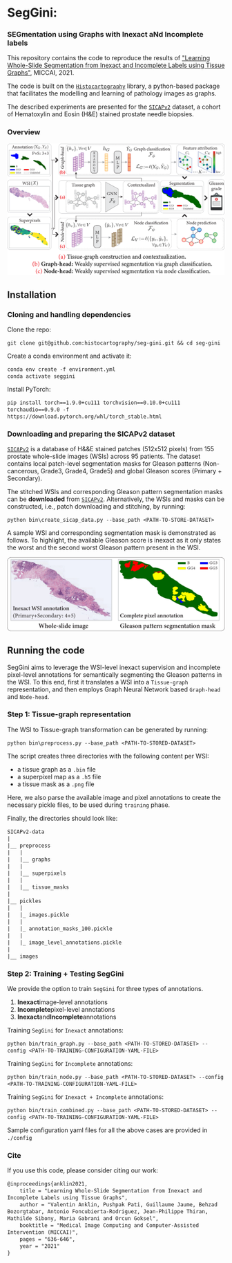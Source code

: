 # SegGini: 
### SEGmentation using Graphs with Inexact aNd Incomplete labels 

This repository contains the code to reproduce the results of ["Learning Whole-Slide Segmentation from Inexact and Incomplete Labels using Tissue Graphs"](https://arxiv.org/pdf/2103.03129.pdf), MICCAI, 2021. 

The code is built on the [`Histocartography`](https://github.com/histocartography/histocartography) library, a python-based package that facilitates the modelling and learning of pathology images as graphs. 

The described experiments are presented for the [`SICAPv2`](https://data.mendeley.com/datasets/9xxm58dvs3/1) dataset, a cohort of Hematoxylin and Eosin (H&amp;E) stained prostate needle biopsies. 

### Overview
![Overview of the proposed approach.](figs/overview.png)

## Installation 

### Cloning and handling dependencies 

Clone the repo:

```
git clone git@github.com:histocartography/seg-gini.git && cd seg-gini
```

Create a conda environment and activate it:

```
conda env create -f environment.yml
conda activate seggini
```

Install PyTorch: 

```
pip install torch==1.9.0+cu111 torchvision==0.10.0+cu111 torchaudio==0.9.0 -f https://download.pytorch.org/whl/torch_stable.html
```

### Downloading and preparing the SICAPv2 dataset 

[`SICAPv2`](https://data.mendeley.com/datasets/9xxm58dvs3/1) is a database of H&amp;&E stained patches (512x512 pixels) from 155 prostate whole-slide images (WSIs) across 95 patients. The dataset contains local patch-level segmentation masks for Gleason patterns (Non-cancerous, Grade3, Grade4, Grade5) and global Gleason scores (Primary + Secondary).  

The stitched WSIs and corresponding Gleason pattern segmentation masks can be **downloaded** from [`SICAPv2`](https://ibm.box.com/s/h165tu6gh96r6da4d8jrjd8xl01o0mfz).
Alternatively, the WSIs and masks can be constructed, i.e., patch downloading and stitching, by running:

```
python bin\create_sicap_data.py --base_path <PATH-TO-STORE-DATASET>
```

 A sample WSI and corresponding segmentation mask is demonstrated as follows. To highlight, the available Gleason score is inexact as it only states the worst and the second worst Gleason pattern present in the WSI. 

![Overview of the dataset.](figs/dataset.png)
  

## Running the code 

SegGini aims to leverage the WSI-level inexact supervision and incomplete pixel-level annotations for semantically segmenting the Gleason patterns in the WSI. To this end, first it translates a WSI into a `Tissue-graph` representation, and then employs Graph Neural Network based `Graph-head` and `Node-head`.


### Step 1: Tissue-graph representation 

The WSI to Tissue-graph transformation can be generated by running: 

```
python bin\preprocess.py --base_path <PATH-TO-STORED-DATASET>
```

The script creates three directories with the following content per WSI:
- a tissue graph as a `.bin` file
- a superpixel map as a `.h5` file
- a tissue mask as a `.png` file

Here, we also parse the available image and pixel annotations to create the necessary pickle files, to be used during `training` phase.

Finally, the directories should look like:

```
SICAPv2-data
|
|__ preprocess
|   |
|   |__ graphs
|   |
|   |__ superpixels 
|   |
|   |__ tissue_masks 
|
|__ pickles
|   |
|   |_ images.pickle
|   |
|   |_ annotation_masks_100.pickle 
|   |
|   |_ image_level_annotations.pickle
|
|__ images
```


### Step 2: Training + Testing SegGini 

We provide the option to train `SegGini` for three types of annotations. 
1. **Inexact**image-level annotations
2. **Incomplete**pixel-level annotations
3. **Inexact**and**Incomplete**annotations


Training `SegGini` for `Inexact` annotations:

```
python bin/train_graph.py --base_path <PATH-TO-STORED-DATASET> --config <PATH-TO-TRAINING-CONFIGURATION-YAML-FILE> 
```

Training `SegGini` for `Incomplete` annotations:

```
python bin/train_node.py --base_path <PATH-TO-STORED-DATASET> --config <PATH-TO-TRAINING-CONFIGURATION-YAML-FILE> 
```

Training `SegGini` for `Inexact + Incomplete` annotations:

```
python bin/train_combined.py --base_path <PATH-TO-STORED-DATASET> --config <PATH-TO-TRAINING-CONFIGURATION-YAML-FILE> 
```

Sample configuration yaml files for all the above cases are provided in `./config`


### Cite

If you use this code, please consider citing our work:

```
@inproceedings{anklin2021,
    title = "Learning Whole-Slide Segmentation from Inexact and Incomplete Labels using Tissue Graphs",
    author = "Valentin Anklin, Pushpak Pati, Guillaume Jaume, Behzad Bozorgtabar, Antonio Foncubierta-Rodriguez, Jean-Philippe Thiran, Mathilde Sibony, Maria Gabrani and Orcun Goksel",
    booktitle = "Medical Image Computing and Computer-Assisted Intervention (MICCAI)",
    pages = "636-646",
    year = "2021"
} 
```

